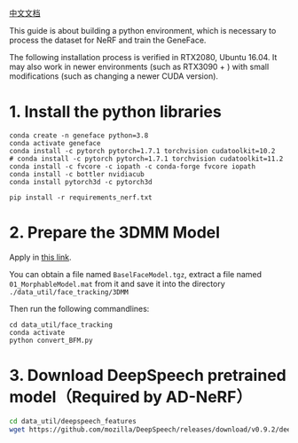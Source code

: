 [中文文档](docs/prepare_env/zh/install_guide_nerf-zh.md)

This guide is about building a python environment, which is necessary to process the dataset for NeRF and train the GeneFace.

The following installation process is verified in RTX2080, Ubuntu 16.04. It may also work in newer environments (such as RTX3090 + ) with small modifications (such as changing a newer CUDA version).

# 1. Install the python libraries

```
conda create -n geneface python=3.8
conda activate geneface
conda install -c pytorch pytorch=1.7.1 torchvision cudatoolkit=10.2
# conda install -c pytorch pytorch=1.7.1 torchvision cudatoolkit=11.2
conda install -c fvcore -c iopath -c conda-forge fvcore iopath
conda install -c bottler nvidiacub
conda install pytorch3d -c pytorch3d

pip install -r requirements_nerf.txt

```

# 2. Prepare the 3DMM Model

Apply in [this link](https://faces.dmi.unibas.ch/bfm/).

You can obtain a file named `BaselFaceModel.tgz`, extract a file named `01_MorphableModel.mat` from it and save it into the directory `./data_util/face_tracking/3DMM`

Then run the following commandlines:

```
cd data_util/face_tracking
conda activate 
python convert_BFM.py
```

# 3. Download DeepSpeech pretrained model（Required by AD-NeRF）

```bash
cd data_util/deepspeech_features
wget https://github.com/mozilla/DeepSpeech/releases/download/v0.9.2/deepspeech-0.9.2-models.pbmm
```
